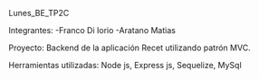 Lunes_BE_TP2C

Integrantes:
-Franco Di Iorio
-Aratano Matias

Proyecto: Backend de la aplicación Recet utilizando patrón MVC.

Herramientas utilizadas: Node js, Express js, Sequelize, MySql
